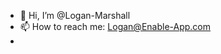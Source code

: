 - 👋 Hi, I’m @Logan-Marshall
- 📫 How to reach me: Logan@Enable-App.com
- 
<!---
Logan-Marshall/Logan-Marshall is a ✨ special ✨ repository because its `README.md` (this file) appears on your GitHub profile.
You can click the Preview link to take a look at your changes.
--->
